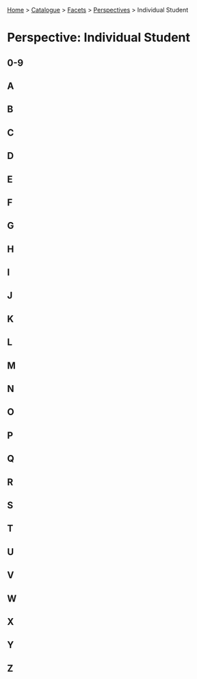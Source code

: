 [Home](../../../README.md) > [Catalogue](../../../Patterns_catalogue.md) > [Facets](../facets.md) > [Perspectives](perspectives.md) > Individual Student
# Perspective: Individual Student

## 0-9

## A

## B

## C

## D

## E

## F

## G

## H

## I

## J

## K

## L

## M

## N

## O

## P

## Q

## R

## S

## T

## U

## V

## W

## X

## Y

## Z
